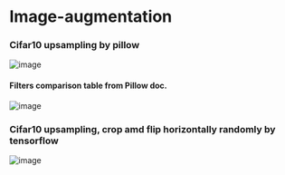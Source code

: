 # Image-augmentation
### Cifar10 upsampling by pillow
![image](https://user-images.githubusercontent.com/93152909/230098838-daa8c05f-5b02-4a37-9ef2-097327908f2d.png)

#### Filters comparison table from Pillow doc.
![image](https://user-images.githubusercontent.com/93152909/222487260-fc018d6e-eff9-496a-8ef9-d08b372cd150.png)


### Cifar10 upsampling, crop amd flip horizontally randomly by tensorflow
![image](https://user-images.githubusercontent.com/93152909/230099535-54af488d-9b90-4bd1-a1db-bc15c03538ba.png)


